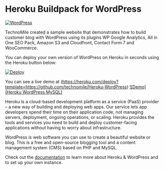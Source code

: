 # Heroku Buildpack for WordPress

[![WordPress](http://www.technomile.com/wp-content/uploads/2015/04/heroku_wordpress2.jpg)](http://www.technomile.com/capabilities/application-development/heroku/wordpress)

TechnoMile created a sample website that demonstrates how to build customer blog with WordPress using its plugins WP Google Analytics, All in One SEO Pack, Amazon S3 and Cloudfront, Contact Form 7 and WooCommerce.

You can deploy your own version of WordPress on Heroku in seconds using the Heroku button below:

[![Deploy](https://www.herokucdn.com/deploy/button.png)](https://heroku.com/deploy?template=https://github.com/technomile/Heroku-WordPress)

You can see a live demo at (https://heroku.com/deploy?template=https://github.com/technomile/Heroku-WordPress)
[![Demo](Heroku WordPress MySQL)](http://heroku-wordpress-mysql.herokuapp.com/)

Heroku is a cloud-based development platform as a service (PaaS) provider – a new way of building and deploying web apps. Our service lets app developers spend their time on their application code, not managing servers, deployment, ongoing operations, or scaling. Heroku provides the tools and services you need to build and deploy customer-facing applications without having to worry about infrastructure.

WordPress is web software you can use to create a beautiful website or blog. This is a free and open-source blogging tool and a content management system (CMS) based on PHP and MySQL.

Check out the [documentation](http://technomile-buildpack.herokuapp.com/WordPress/) to learn more about Heroku & WordPress and to set up your own instance.
